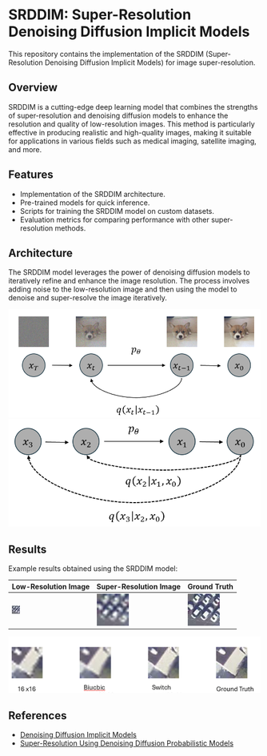 # SRDDIM: Super-Resolution Denoising Diffusion Implicit Models

This repository contains the implementation of the SRDDIM (Super-Resolution Denoising Diffusion Implicit Models) for image super-resolution.

## Overview

SRDDIM is a cutting-edge deep learning model that combines the strengths of super-resolution and denoising diffusion models to enhance the resolution and quality of low-resolution images. This method is particularly effective in producing realistic and high-quality images, making it suitable for applications in various fields such as medical imaging, satellite imaging, and more.

## Features

- Implementation of the SRDDIM architecture.
- Pre-trained models for quick inference.
- Scripts for training the SRDDIM model on custom datasets.
- Evaluation metrics for comparing performance with other super-resolution methods.

## Architecture

The SRDDIM model leverages the power of denoising diffusion models to iteratively refine and enhance the image resolution. The process involves adding noise to the low-resolution image and then using the model to denoise and super-resolve the image iteratively.

![SRDDIM Architecture](image/ddpm_pic.PNG)
![SRDDIM Architecture](image/ddim_pic.PNG)

## Results

Example results obtained using the SRDDIM model:

| Low-Resolution Image | Super-Resolution Image | Ground Truth |
|----------------------|------------------------|--------------|
| ![LR](image/730_set_16_16.jpg) | ![SR](image/730_set_4_4.jpg) | ![GT](image/730_set.jpg) |


![EX](image/EX.PNG)

## References

- [Denoising Diffusion Implicit Models](https://arxiv.org/abs/2010.02502)
- [Super-Resolution Using Denoising Diffusion Probabilistic Models](https://arxiv.org/abs/2104.07636)



